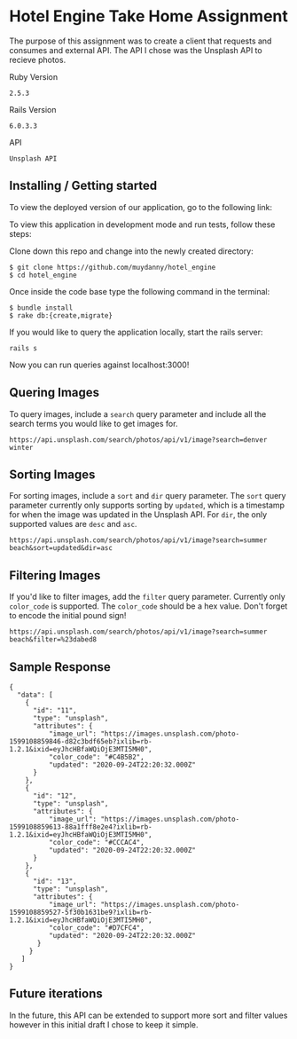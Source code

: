 # Hotel Engine Take Home Assignment

The purpose of this assignment was to create a client that requests and consumes and external API. The API I chose was the Unsplash API to recieve photos.

Ruby Version

```
2.5.3
```

Rails Version

```
6.0.3.3
```

API

```
Unsplash API
```

## Installing / Getting started

To view the deployed version of our application, go to the following link:


To view this application in development mode and run tests, follow these steps:


Clone down this repo and change into the newly created directory:

```
$ git clone https://github.com/muydanny/hotel_engine
$ cd hotel_engine
```
Once inside the code base type the following command in the terminal:

```
$ bundle install
$ rake db:{create,migrate}
```

If you would like to query the application locally, start the rails server:

```
rails s
```

Now you can run queries against localhost:3000!

## Quering Images

To query images, include a `search` query parameter and include all the search terms you would like to get images for.

```
https://api.unsplash.com/search/photos/api/v1/image?search=denver winter
```

## Sorting Images

For sorting images, include a `sort` and `dir` query parameter. The `sort` query parameter currently only supports sorting by `updated`, which is a timestamp for when the image was updated in the Unsplash API. For `dir`, the only supported values are `desc` and `asc`. 

```
https://api.unsplash.com/search/photos/api/v1/image?search=summer beach&sort=updated&dir=asc
```

## Filtering Images

If you'd like to filter images, add the `filter` query parameter. Currently only `color_code` is supported. The `color_code` should be a hex value. Don't forget to encode the initial pound sign! 

```
https://api.unsplash.com/search/photos/api/v1/image?search=summer beach&filter=%23dabed8
```

## Sample Response

```
{
  "data": [
    {
      "id": "11",
      "type": "unsplash",
      "attributes": {
          "image_url": "https://images.unsplash.com/photo-1599108859846-d82c3bdf65eb?ixlib=rb-1.2.1&ixid=eyJhcHBfaWQiOjE3MTI5MH0",
          "color_code": "#C4B5B2",
          "updated": "2020-09-24T22:20:32.000Z"
      }
    },
    {
      "id": "12",
      "type": "unsplash",
      "attributes": {
          "image_url": "https://images.unsplash.com/photo-1599108859613-88a1fff8e2e4?ixlib=rb-1.2.1&ixid=eyJhcHBfaWQiOjE3MTI5MH0",
          "color_code": "#CCCAC4",
          "updated": "2020-09-24T22:20:32.000Z"
      }
    },
    {
      "id": "13",
      "type": "unsplash",
      "attributes": {
          "image_url": "https://images.unsplash.com/photo-1599108859527-5f30b1631be9?ixlib=rb-1.2.1&ixid=eyJhcHBfaWQiOjE3MTI5MH0",
          "color_code": "#D7CFC4",
          "updated": "2020-09-24T22:20:32.000Z"
       }
     }
   ]
}
```

## Future iterations

In the future, this API can be extended to support more sort and filter values however in this initial draft I chose to keep it simple. 


